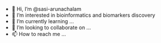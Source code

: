 - 👋 Hi, I’m @sasi-arunachalam
- 👀 I’m interested in bioinformatics and biomarkers discovery 
- 🌱 I’m currently learning ...
- 💞️ I’m looking to collaborate on ...
- 📫 How to reach me ...

<!---
sasi-arunachalam/sasi-arunachalam is a ✨ special ✨ repository because its `README.md` (this file) appears on your GitHub profile.
You can click the Preview link to take a look at your changes.
--->
